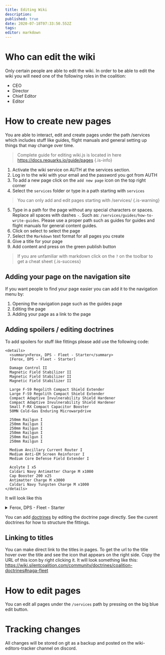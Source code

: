 ```yaml
---
title: Editing Wiki
description: 
published: true
date: 2020-07-18T07:33:50.552Z
tags: 
editor: markdown
---
```


# Who can edit the wiki
Only certain people are able to edit the wiki. In order to be able to edit the wiki you will need one of the following roles in the coalition:
- CEO
- Director
- Chief Editor
- Editor

# How to create new pages
You are able to interact, edit and create pages under the path /services which includes stuff like guides, flight manuals and general setting up things that may change over time.

> Complete guide for editing wiki.js is located in here https://docs.requarks.io/guide/pages
{.is-info}

1. Activate the wiki service on AUTH at the services section.
1. Log in to the wiki with your email and the password you got from AUTH
1. To add a new page click on the `add new page` icon on the top right corner
1. Select the `services` folder or type in a path starting with `services`

> You can only add and edit pages starting with /services/
{.is-warning}

5. Type in a path for the page without any special characters or spaces. Replace all spaces with dashes `-`. Such as: `/services/guides/how-to-write-guides`. Please use a proper path such as guides for guides and flight manuals for general content guides.
6. Click on select to select the page
7. Select the `Markdown` text format for all pages you create
8. Give a title for your page
9. Add content and press on the green publish button

> If you are unfamiliar with markdown click on the `?` on the toolbar to get a cheat sheet
{.is-success}

## Adding your page on the navigation site
If you want people to find your page easier you can add it to the navigation menu by:
1. Opening the navigation page such as the guides page
1. Editing the page
2. Adding your page as a link to the page

## Adding spoilers / editing doctrines
To add spoilers for stuff like fittings please add use the following code:
```
<details> 
  <summary>Ferox, DPS - Fleet - Starter</summary>
  [Ferox, DPS - Fleet - Starter]

  Damage Control II
  Magnetic Field Stabilizer II
  Magnetic Field Stabilizer II
  Magnetic Field Stabilizer II

  Large F-S9 Regolith Compact Shield Extender
  Large F-S9 Regolith Compact Shield Extender
  Compact Adaptive Invulnerability Shield Hardener
  Compact Adaptive Invulnerability Shield Hardener
  Small F-RX Compact Capacitor Booster
  50MN Cold-Gas Enduring Microwarpdrive

  250mm Railgun I
  250mm Railgun I
  250mm Railgun I
  250mm Railgun I
  250mm Railgun I
  250mm Railgun I

  Medium Ancillary Current Router I
  Medium Anti-EM Screen Reinforcer I
  Medium Core Defense Field Extender I

  Acolyte I x5
  Caldari Navy Antimatter Charge M x1000
  Cap Booster 200 x25
  Antimatter Charge M x3000
  Caldari Navy Tungsten Charge M x1000
</details>

```

It will look like this
<details> 
	<summary>Ferox, DPS - Fleet - Starter</summary>
[Ferox, DPS - Fleet - Starter]

Damage Control II
Magnetic Field Stabilizer II
Magnetic Field Stabilizer II
Magnetic Field Stabilizer II

Large F-S9 Regolith Compact Shield Extender
Large F-S9 Regolith Compact Shield Extender
Compact Adaptive Invulnerability Shield Hardener
Compact Adaptive Invulnerability Shield Hardener
Small F-RX Compact Capacitor Booster
50MN Cold-Gas Enduring Microwarpdrive

250mm Railgun I
250mm Railgun I
250mm Railgun I
250mm Railgun I
250mm Railgun I
250mm Railgun I

Medium Ancillary Current Router I
Medium Anti-EM Screen Reinforcer I
Medium Core Defense Field Extender I

Acolyte I x5
Caldari Navy Antimatter Charge M x1000
Cap Booster 200 x25
Antimatter Charge M x3000
Caldari Navy Tungsten Charge M x1000
</details>

You can add [doctrines](/community/doctrines) by editing the doctrine page directly. See the curent doctrines for how to structure the fittings.

## Linking to titles
You can make direct link to the titles in pages. To get the url to the title hover over the title and see the icon that appears on the right side. Copy the URL of this icon by right clicking it. It will look something like this: https://wiki.silentcoalition.com/community/doctrines/coalition-doctrines#naga-fleet

# How to edit pages
You can edit all pages under the `/services` path by pressing on the big blue edit button.

# Tracking changes
All changes will be stored on git as a backup and posted on the wiki-editors-tracker channel on discord.
